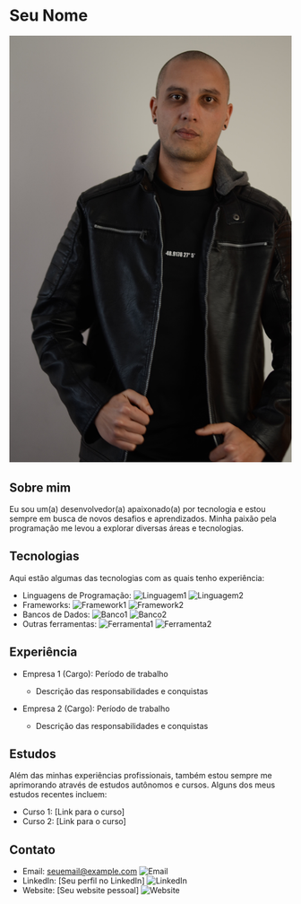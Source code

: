 # Seu Nome

[![](/img/DSC_2677.JPG)]()

## Sobre mim

Eu sou um(a) desenvolvedor(a) apaixonado(a) por tecnologia e estou sempre em busca de novos desafios e aprendizados. Minha paixão pela programação me levou a explorar diversas áreas e tecnologias.

## Tecnologias

Aqui estão algumas das tecnologias com as quais tenho experiência:

- Linguagens de Programação: ![Linguagem1](https://img.shields.io/badge/Linguagem1-%2300f.svg) ![Linguagem2](https://img.shields.io/badge/Linguagem2-%2300f.svg)
- Frameworks: ![Framework1](https://img.shields.io/badge/Framework1-%23ff69b4.svg) ![Framework2](https://img.shields.io/badge/Framework2-%23ff69b4.svg)
- Bancos de Dados: ![Banco1](https://img.shields.io/badge/Banco1-%23008080.svg) ![Banco2](https://img.shields.io/badge/Banco2-%23008080.svg)
- Outras ferramentas: ![Ferramenta1](https://img.shields.io/badge/Ferramenta1-%23ff6347.svg) ![Ferramenta2](https://img.shields.io/badge/Ferramenta2-%23ff6347.svg)

## Experiência

- Empresa 1 (Cargo): Período de trabalho
  - Descrição das responsabilidades e conquistas

- Empresa 2 (Cargo): Período de trabalho
  - Descrição das responsabilidades e conquistas

## Estudos

Além das minhas experiências profissionais, também estou sempre me aprimorando através de estudos autônomos e cursos. Alguns dos meus estudos recentes incluem:

- Curso 1: [Link para o curso]
- Curso 2: [Link para o curso]

## Contato

- Email: seuemail@example.com ![Email](https://img.shields.io/badge/-Email-%23ffcc66.svg)
- LinkedIn: [Seu perfil no LinkedIn] ![LinkedIn](https://img.shields.io/badge/-LinkedIn-%230077b5.svg)
- Website: [Seu website pessoal] ![Website](https://img.shields.io/badge/-Website-%231aaf5d.svg)
